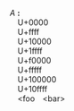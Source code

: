 &emsp;&emsp;<a name="A"></a>*A* **:**  
&emsp;&emsp;&emsp;<a name="A-bmlkvjfo"></a>U+0000  
&emsp;&emsp;&emsp;<a name="A-bvpcq1k9"></a>U+ffff  
&emsp;&emsp;&emsp;<a name="A-ndpnck1i"></a>U+10000  
&emsp;&emsp;&emsp;<a name="A-nmfgfca0"></a>U+1ffff  
&emsp;&emsp;&emsp;<a name="A-kun5ttya"></a>U+f0000  
&emsp;&emsp;&emsp;<a name="A-tco5bxac"></a>U+fffff  
&emsp;&emsp;&emsp;<a name="A-it_rat9h"></a>U+100000  
&emsp;&emsp;&emsp;<a name="A-iuzpz3yb"></a>U+10ffff  
&emsp;&emsp;&emsp;<a name="A-xqketvee"></a>&lt;foo&emsp;&lt;bar&gt;  
  
